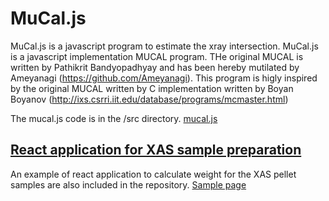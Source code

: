 # MuCal.js

MuCal.js is a javascript program to estimate the xray intersection.
MuCal.js is a javascript implementation MUCAL program.
THe original MUCAL is written by Pathikrit Bandyopadhyay and has been hereby mutilated by Ameyanagi (https://github.com/Ameyanagi).
This program is higly inspired by the original MUCAL written by C implementation written by Boyan Boyanov (http://ixs.csrri.iit.edu/database/programs/mcmaster.html)

The mucal.js code is in the /src directory.
[mucal.js](./src/mucalc.js)

## [React application for XAS sample preparation](https://ameyanagi.github.io/mucaljs/)

An example of react application to calculate weight for the XAS pellet samples are also included in the repository.
[Sample page](https://ameyanagi.github.io/mucaljs/)
